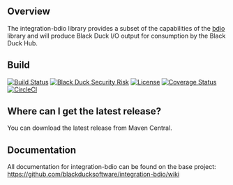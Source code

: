 ## Overview ##
The integration-bdio library provides a subset of the capabilities of the [bdio](https://github.com/blackducksoftware/bdio) library and will produce Black Duck I/O output for consumption by the Black Duck Hub.

## Build ##
[![Build Status](https://travis-ci.org/blackducksoftware/integration-bdio.svg?branch=master)](https://travis-ci.org/blackducksoftware/integration-bdio)
[![Black Duck Security Risk](https://test.duckbuild.io/github/groups/blackducksoftware/locations/integration-bdio/public/results/branches/master/badge-risk.svg)](https://test.duckbuild.io/github/groups/blackducksoftware/locations/integration-bdio/public/results/branches/master)
[![License](https://img.shields.io/badge/License-Apache%202.0-blue.svg)](https://opensource.org/licenses/Apache-2.0)
[![Coverage Status](https://coveralls.io/repos/github/blackducksoftware/integration-bdio/badge.svg?branch=master)](https://coveralls.io/github/blackducksoftware/integration-bdio?branch=master)
[![CircleCI](https://circleci.com/gh/blackducksoftware/integration-bdio/tree/master.svg?style=svg&circle-token=e46637f3fa1c9b84d11fa9462348f64dc3b70af9)](https://circleci.com/gh/blackducksoftware/integration-bdio/tree/master)

## Where can I get the latest release? ##
You can download the latest release from Maven Central.

## Documentation ##
All documentation for integration-bdio can be found on the base project:  https://github.com/blackducksoftware/integration-bdio/wiki
